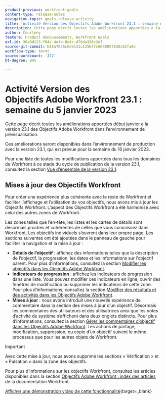 ```yaml
---
product-previous: workfront-goals
content-type: release-notes
navigation-topic: goals-release-activity
title: 'Activité Version des Objectifs Adobe Workfront 23.1 : semaine du 5 décembre 2023'
description: Cette page décrit toutes les améliorations apportées à la version 23.1 des Objectifs Adobe Workfront dans l’environnement de prévisualisation. Ces améliorations seront disponibles dans l’environnement de production au cours de la semaine du 16 janvier 2023.
author: Courtney
feature: Product Announcements, Workfront Goals
exl-id: 30a8d125-f84c-4e1a-8e4c-d76da326c2ef
source-git-commit: b18a7835c6de131c125b77c6688057638c62fa4a
workflow-type: tm+mt
source-wordcount: '372'
ht-degree: 94%

---
```


# Activité Version des Objectifs Adobe Workfront 23.1 : semaine du 5 janvier 2023

Cette page décrit toutes les améliorations apportées début janvier à la version 23.1 des Objectifs Adobe Workfront dans l’environnement de prévisualisation.

Ces améliorations seront disponibles dans l’environnement de production avec la version 23.1, qui est prévue pour la semaine du 16 janvier 2023.

<!-- For a list of all changes available for Workfront Goals at this point in the 21.2 release cycle, see [Adobe Workfront Goals with the 21.2 release](../../../../product-announcements/product-releases/goals-release-activity/goals-21.2-release/goals-release-21-2.md). -->

Pour une liste de toutes les modifications apportées dans tous les domaines de Workfront à ce stade du cycle de publication de la version 23.1, consultez la section [Vue d’ensemble de la version 23.1](/help/quicksilver/product-announcements/product-releases/23.1-release-activity/23-1-release-overview.md).

## Mises à jour des Objectifs Workfront

Pour créer une expérience plus cohérente avec le reste de Workfront et faciliter l’affichage et l’utilisation de vos objectifs, nous avons mis à jour les Objectifs Workfront. L’aspect des Objectifs Workfront a été harmonisé avec celui des autres zones de Workfront.

Les zones telles que l’en-tête, les listes et les cartes de détails sont désormais proches et cohérentes de celles que vous connaissez dans Workfront.
Les objectifs individuels s’ouvrent dans leur propre page. Les sections suivantes ont été ajoutées dans le panneau de gauche pour faciliter la navigation et la mise à jour :

* **Détails de l’objectif** : affichez des informations telles que la description de l’objectif, la progression, les dates et les informations sur l’objectif parent. Pour plus d’informations, consultez la section [Modifier les objectifs dans les Objectifs Adobe Workfront](/help/quicksilver/workfront-goals/goal-management/edit-goals.md).
* **Indicateurs de progression** : affichez les indicateurs de progression dans une liste. Vous pouvez modifier ces indicateurs en ligne, ouvrir des fenêtres de modification ou supprimer les indicateurs de cette zone. Pour plus d’informations, consultez la section [Modifier des résultats et des activités dans les Objectifs Adobe Workfront](/help/quicksilver/workfront-goals/results-and-activities/edit-results-and-activities.md).
* **Mises à jour** : nous avons introduit une nouvelle expérience de commentaire dans la section des mises à jour d’un objectif. Désormais les commentaires des utilisateurs et des utilisatrices ainsi que les notes d’activité du système s’affichent dans deux onglets distincts. Pour plus d’informations, consultez la section [Gérer les commentaires d’objectif dans les Objectifs Adobe Workfront](/help/quicksilver/workfront-goals/goal-management/manage-goal-comments.md).
Les actions de partage, modification, suppression, ou copie d’un objectif suivent le même processus que pour les autres objets de Workfront.

>[!IMPORTANT]
>
>Avec cette mise à jour, nous avons supprimé les sections « Vérification » et « Pulsation » dans la zone des objectifs.

Pour plus d’informations sur les objectifs Workfront, consultez les articles disponibles dans la section [Objectifs Adobe Workfront : index des articles](/help/quicksilver/workfront-goals/workfront-goals.md) de la documentation Workfront.

[Afficher une démonstration vidéo de cette fonctionnalité](https://video.tv.adobe.com/v/3413327/){target=_blank}
